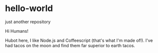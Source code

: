 # hello-world
just another repository

Hi Humans!

Hubot here, I like Node.js and Coffeescript (that's what I'm made of!).
I've had tacos on the moon and find them far superior to earth tacos.
